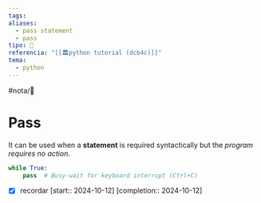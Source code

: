 ```yaml
---
tags: 
aliases:
  - pass statement
  - pass
tipo: 📑
referencia: "[[🏛️python tutorial (dcb4c)]]"
tema:
  - python
---
```


#nota/📑

# Pass


It can be used when a __statement__ is required syntactically but the _program requires no action_.

```python
while True:
    pass  # Busy-wait for keyboard interrupt (Ctrl+C)
```


- [x] recordar  [start:: 2024-10-12]  [completion:: 2024-10-12]